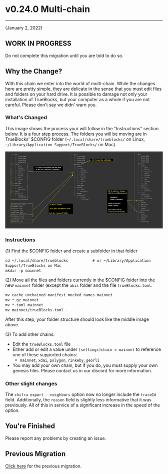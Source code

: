 # v0.24.0 Multi-chain

---

(January 2, 2022)

## WORK IN PROGRESS

Do not complete this migration until you are told to do so.

## Why the Change?

With this chain we enter into the world of multi-chain. While the changes here are pretty simple, they are delicate in the sense that you must edit files and folders on your hard drive. It is possible to damage not only your installation of TrueBlocks, but your computer as a whole if you are not careful. Please don't say we didn' warn you.

### What's Changed

This image shows the process your will follow in the "Instructions" section below. It is a four step process. The folders you will be moving are in TrueBlocks' $CONFIG folder (`~/.local/share/trueblocks/` on Linux, `~/Library/Application Support/TrueBlocks/` on Mac).

![Instructions](./migration.24.png)

### Instructions

(1) Find the $CONFIG folder and create a subfolder in that folder

```
cd ~/.local/share/trueblocks           # or ~/Library/Application Support/TrueBlocks on Mac
mkdir -p mainnet
```

(2) Move all the files and folders currently in the $CONFIG folder into the new `mainnet` folder (except the `abis` folder and the file `trueBlocks.toml`.

```
mv cache unchained manifest mocked names mainnet
mv *.gz mainnet
mv *.toml mainnet
mv mainnet/trueBlocks.toml .
```

After this step, your folder structure should look like the middle image above.

(3) To add other chains:

- Edit the `trueBlocks.toml` file
- Either add or edit a value under `[settings]chain = mainnet` to reference one of these supported chains:
  - `mainnet`, `xdai`, `polygon`, `rinkeby`, `georli`
- You may add your own chain, but if you do, you must supply your own genesis files. Please contact us in our discord for more information.

### Other slight changes

The `chifra export --neighbors` option now no longer include the `traceId` field. Additionally, the `reason` field is slightly less informative that it was previously. All of this in service of a significant increase in the speed of the option.

## You're Finished

Please report any problems by creating an issue.

## Previous Migration

[Click here](./README-v0.18.0.md) for the previous migration.
